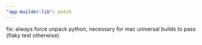 ```yaml
---
"app-builder-lib": patch
---
```


fix: always force unpack python, necessary for mac universal builds to pass (flaky test otherwise)
